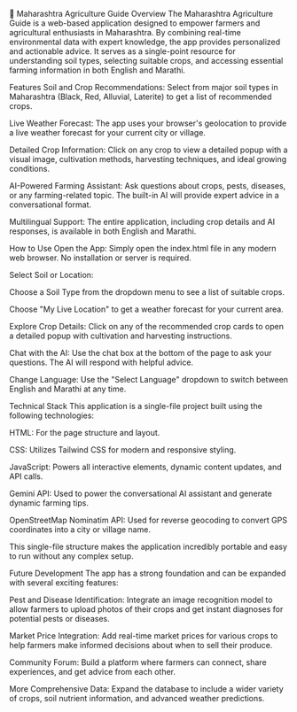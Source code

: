 🌾 Maharashtra Agriculture Guide
Overview
The Maharashtra Agriculture Guide is a web-based application designed to empower farmers and agricultural enthusiasts in Maharashtra. By combining real-time environmental data with expert knowledge, the app provides personalized and actionable advice. It serves as a single-point resource for understanding soil types, selecting suitable crops, and accessing essential farming information in both English and Marathi.

Features
Soil and Crop Recommendations: Select from major soil types in Maharashtra (Black, Red, Alluvial, Laterite) to get a list of recommended crops.

Live Weather Forecast: The app uses your browser's geolocation to provide a live weather forecast for your current city or village.

Detailed Crop Information: Click on any crop to view a detailed popup with a visual image, cultivation methods, harvesting techniques, and ideal growing conditions.

AI-Powered Farming Assistant: Ask questions about crops, pests, diseases, or any farming-related topic. The built-in AI will provide expert advice in a conversational format.

Multilingual Support: The entire application, including crop details and AI responses, is available in both English and Marathi.

How to Use
Open the App: Simply open the index.html file in any modern web browser. No installation or server is required.

Select Soil or Location:

Choose a Soil Type from the dropdown menu to see a list of suitable crops.

Choose "My Live Location" to get a weather forecast for your current area.

Explore Crop Details: Click on any of the recommended crop cards to open a detailed popup with cultivation and harvesting instructions.

Chat with the AI: Use the chat box at the bottom of the page to ask your questions. The AI will respond with helpful advice.

Change Language: Use the "Select Language" dropdown to switch between English and Marathi at any time.

Technical Stack
This application is a single-file project built using the following technologies:

HTML: For the page structure and layout.

CSS: Utilizes Tailwind CSS for modern and responsive styling.

JavaScript: Powers all interactive elements, dynamic content updates, and API calls.

Gemini API: Used to power the conversational AI assistant and generate dynamic farming tips.

OpenStreetMap Nominatim API: Used for reverse geocoding to convert GPS coordinates into a city or village name.

This single-file structure makes the application incredibly portable and easy to run without any complex setup.

Future Development
The app has a strong foundation and can be expanded with several exciting features:

Pest and Disease Identification: Integrate an image recognition model to allow farmers to upload photos of their crops and get instant diagnoses for potential pests or diseases.

Market Price Integration: Add real-time market prices for various crops to help farmers make informed decisions about when to sell their produce.

Community Forum: Build a platform where farmers can connect, share experiences, and get advice from each other.

More Comprehensive Data: Expand the database to include a wider variety of crops, soil nutrient information, and advanced weather predictions.
